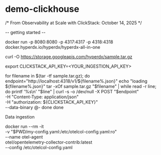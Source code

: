 # demo-clickhouse

/* From Observability at Scale with ClickStack: October 14, 2025 */

-- getting started  --

docker run -p 8080:8080 -p 4317:4317 -p 4318:4318 docker.hyperdx.io/hyperdx/hyperdx-all-in-one


curl -O https://storage.googleapis.com/hyperdx/sample.tar.gz

export CLICKSTACK_API_KEY=<YOUR_INGESTION_API_KEY>


for filename in $(tar -tf sample.tar.gz); do
  endpoint="http://localhost:4318/v1/${filename%.json}"
  echo "loading ${filename%.json}"
  tar -xOf sample.tar.gz "$filename" | while read -r line; do
    printf '%s\n' "$line" | curl -s -o /dev/null -X POST "$endpoint" \
    -H "Content-Type: application/json" \
    -H "authorization: ${CLICKSTACK_API_KEY}" \
    --data-binary @-
  done
done

Data ingestion 

docker run --rm -it \
  -v "$PWD/my-config.yaml:/etc/otelcol-config.yaml:ro" \
  --name otel-agent \
  otel/opentelemetry-collector-contrib:latest \
  --config /etc/otelcol-config.yaml